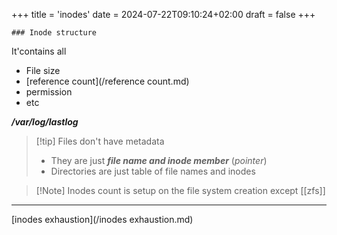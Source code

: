 +++
title = 'inodes'
date = 2024-07-22T09:10:24+02:00
draft = false
+++

    ### Inode structure
It'contains  all
- File size 
- [reference count](/reference count.md)
- permission
- etc

***/var/log/lastlog***

>[!tip] Files don't have metadata
>- They are just ***file name and inode member*** (*pointer*)
>- Directories are just table of file names and inodes

>[!Note] Inodes count is setup on the file system creation
>except [[zfs]]

---
[inodes exhaustion](/inodes exhaustion.md)
